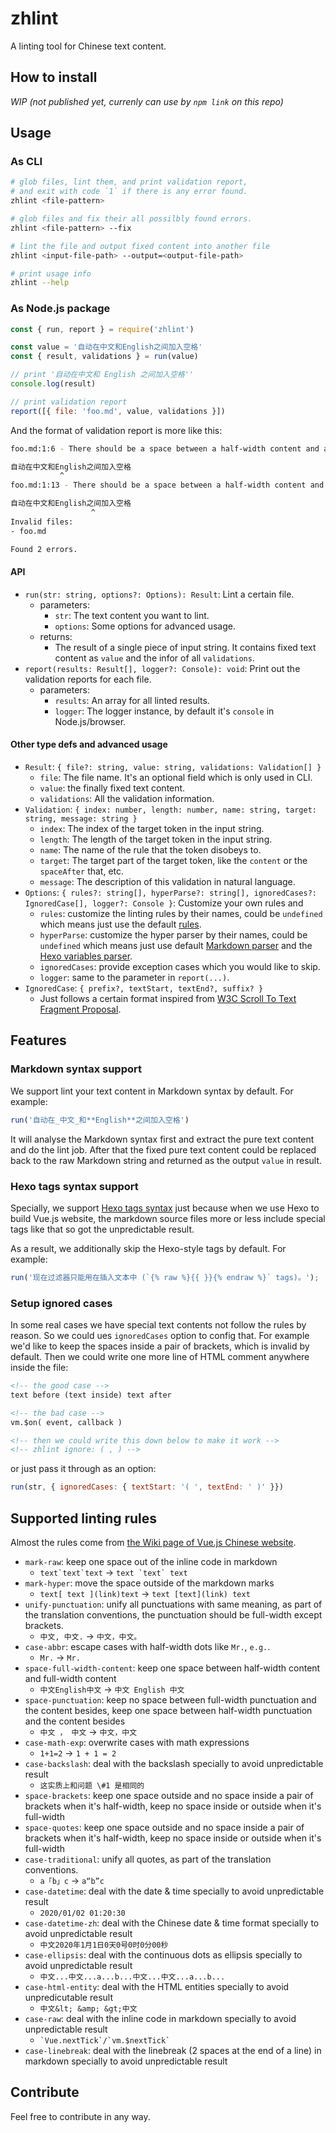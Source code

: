 # zhlint

A linting tool for Chinese text content.

## How to install

_WIP (not published yet, currenly can use by `npm link` on this repo)_

## Usage

### As CLI

```bash
# glob files, lint them, and print validation report,
# and exit with code `1` if there is any error found. 
zhlint <file-pattern>

# glob files and fix their all possilbly found errors.
zhlint <file-pattern> --fix

# lint the file and output fixed content into another file
zhlint <input-file-path> --output=<output-file-path>

# print usage info
zhlint --help
```

### As Node.js package

```js
const { run, report } = require('zhlint')

const value = '自动在中文和English之间加入空格'
const { result, validations } = run(value)

// print '自动在中文和 English 之间加入空格''
console.log(result)

// print validation report
report([{ file: 'foo.md', value, validations }])
```

And the format of validation report is more like this:

```bash
foo.md:1:6 - There should be a space between a half-width content and a full-width content

自动在中文和English之间加入空格
           ^
foo.md:1:13 - There should be a space between a half-width content and a full-width content

自动在中文和English之间加入空格
                  ^
Invalid files:
- foo.md

Found 2 errors.
```

#### API

- `run(str: string, options?: Options): Result`: Lint a certain file.
    - parameters:
        - `str`: The text content you want to lint.
        - `options`: Some options for advanced usage.
    - returns:
        - The result of a single piece of input string. It contains fixed text content as `value` and the infor of all `validations`.
- `report(results: Result[], logger?: Console): void`: Print out the validation reports for each file.
    - parameters:
        - `results`: An array for all linted results.
        - `logger`: The logger instance, by default it's `console` in Node.js/browser.

#### Other type defs and advanced usage

- `Result`: `{ file?: string, value: string, validations: Validation[] }`
    - `file`: The file name. It's an optional field which is only used in CLI.
    - `value`: the finally fixed text content.
    - `validations`: All the validation information.
- `Validation`: `{ index: number, length: number, name: string, target: string, message: string }`
  - `index`: The index of the target token in the input string.
  - `length`: The length of the target token in the input string.
  - `name`: The name of the rule that the token disobeys to.
  - `target`: The target part of the target token, like the `content` or the `spaceAfter` that, etc.
  - `message`: The description of this validation in natural language.
- `Options`: `{ rules?: string[], hyperParse?: string[], ignoredCases?: IgnoredCase[], logger?: Console }`: Customize your own rules and 
    - `rules`: customize the linting rules by their names, could be `undefined` which means just use the default [rules](./src/rules).
    - `hyperParse`: customize the hyper parser by their names, could be `undefined` which means just use default [Markdown parser](./src/parsers) and the [Hexo variables parser](./src/parsers).
    - `ignoredCases`: provide exception cases which you would like to skip.
    - `logger`: same to the parameter in `report(...)`.
- `IgnoredCase`: `{ prefix?, textStart, textEnd?, suffix? }`
    - Just follows a certain format inspired from [W3C Scroll To Text Fragment Proposal](https://github.com/WICG/ScrollToTextFragment).

## Features

### Markdown syntax support

We support lint your text content in Markdown syntax by default. For example:

```js
run('自动在_中文_和**English**之间加入空格')
```

It will analyse the Markdown syntax first and extract the pure text content and do the lint job. After that the fixed pure text content could be replaced back to the raw Markdown string and returned as the output `value` in result.

### Hexo tags syntax support

Specially, we support [Hexo tags syntax](https://hexo.io/docs/tag-plugins) just because when we use Hexo to build Vue.js website, the markdown source files more or less include special tags like that so got the unpredictable result.

As a result, we additionally skip the Hexo-style tags by default. For example:

```js
run('现在过滤器只能用在插入文本中 (`{% raw %}{{ }}{% endraw %}` tags)。');
``` 

### Setup ignored cases

In some real cases we have special text contents not follow the rules by reason. So we could ues `ignoredCases` option to config that. For example we'd like to keep the spaces inside a pair of brackets, which is invalid by default. Then we could write one more line of HTML comment anywhere inside the file:

```md
<!-- the good case -->
text before (text inside) text after

<!-- the bad case -->
vm.$on( event, callback )

<!-- then we could write this down below to make it work -->
<!-- zhlint ignore: ( , ) -->
```

or just pass it through as an option:

```js
run(str, { ignoredCases: { textStart: '( ', textEnd: ' )' }})
```

## Supported linting rules

Almost the rules come from [the Wiki page of Vue.js Chinese website](https://github.com/vuejs/cn.vuejs.org/wiki).

- `mark-raw`: keep one space out of the inline code in markdown
    - ``text`text`text`` -> ``text `text` text``
- `mark-hyper`: move the space outside of the markdown marks
    - `text[ text ](link)text` -> `text [text](link) text`
- `unify-punctuation`: unify all punctuations with same meaning, as part of the translation conventions, the punctuation should be full-width except brackets.
    - `中文, 中文.` -> `中文，中文。`
- `case-abbr`: escape cases with half-width dots like `Mr.`, `e.g.`.
    - `Mr.` -> `Mr.`
- `space-full-width-content`: keep one space between half-width content and full-width content
    - `中文English中文` -> `中文 English 中文`
- `space-punctuation`: keep no space between full-width punctuation and the content besides, keep one space between half-width punctuation and the content besides
    - `中文 ， 中文` -> `中文，中文`
- `case-math-exp`: overwrite cases with math expressions
    - `1+1=2` -> `1 + 1 = 2`
- `case-backslash`: deal with the backslash specially to avoid unpredictable result
    - `这实质上和问题 \#1 是相同的`
- `space-brackets`: keep one space outside and no space inside a pair of brackets when it's half-width, keep no space inside or outside when it's full-width
- `space-quotes`: keep one space outside and no space inside a pair of brackets when it's half-width, keep no space inside or outside when it's full-width
- `case-traditional`: unify all quotes, as part of the translation conventions.
    - `a「b」c` -> `a“b”c`
- `case-datetime`: deal with the date & time specially to avoid unpredictable result
    - `2020/01/02 01:20:30`
- `case-datetime-zh`: deal with the Chinese date & time format specially to avoid unpredictable result
    - `中文2020年1月1日0天0号0时0分00秒`
- `case-ellipsis`: deal with the continuous dots as ellipsis specially to avoid unpredictable result
    - `中文...中文...a...b...中文...中文...a...b...`
- `case-html-entity`: deal with the HTML entities specially to avoid unpredicutable result
    - `中文&lt; &amp; &gt;中文`
- `case-raw`: deal with the inline code in markdown specially to avoid unpredictable result
    - `` `Vue.nextTick`/`vm.$nextTick` ``
- `case-linebreak`: deal with the linebreak (2 spaces at the end of a line) in markdown specially to avoid unpredictable result

## Contribute

Feel free to contribute in any way.
